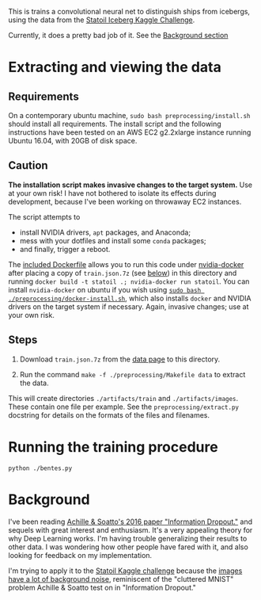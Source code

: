 This is trains a convolutional neural net to distinguish ships from icebergs,
using the data from the [Statoil Iceberg Kaggle Challenge](
https://www.kaggle.com/c/statoil-iceberg-classifier-challenge).

Currently, it does a pretty bad job of it. See the [Background section](
#background)

# Extracting and viewing the data

## Requirements

On a contemporary ubuntu machine, `sudo bash preprocessing/install.sh` should
install all requirements. The install script and the following instructions have
been tested on an AWS EC2 g2.2xlarge instance running Ubuntu 16.04, with 20GB of
disk space.

## Caution

__The installation script makes invasive changes to the target system.__ Use at
your own risk! I have not bothered to isolate its effects during development,
because I've been working on throwaway EC2 instances.

The script attempts to
- install NVIDIA drivers, `apt` packages, and Anaconda;
- mess with your dotfiles and install some `conda` packages;
- and finally, trigger a reboot.

The [included Dockerfile]( ./Dockerfile) allows you to run this code under
[nvidia-docker]( https://github.com/NVIDIA/nvidia-docker) after placing a copy
of `train.json.7z` (see [below](#steps)) in this directory and running `docker
build -t statoil .; nvidia-docker run statoil`. You can install `nvidia-docker`
on ubuntu if you wish using [`sudo bash ./preprocessing/docker-install.sh`](
./preprocessing/docker-install.sh), which also installs `docker` and NVIDIA
drivers on the target system if necessary. Again, invasive changes; use at your
own risk.

## Steps

1. Download `train.json.7z` from the [data page](
https://www.kaggle.com/c/statoil-iceberg-classifier-challenge/data) to this
directory.

2. Run the command `make -f ./preprocessing/Makefile data` to extract the data.

This will create directories `./artifacts/train` and `./artifacts/images`. These
contain one file per example. See the `preprocessing/extract.py` docstring for
details on the formats of the files and filenames.

# Running the training procedure

`python ./bentes.py`

# Background

I've been reading [Achille & Soatto's 2016 paper "Information
Dropout."](https://arxiv.org/pdf/1611.01353) and sequels with great interest and
enthusiasm. It's a very appealing theory for why Deep Learning works. I'm having
trouble generalizing their results to other data. I was wondering how other
people have fared with it, and also looking for feedback on my implementation.

I'm trying to apply it to the [Statoil Kaggle challenge](
https://www.kaggle.com/c/statoil-iceberg-classifier-challenge/data) because the
[images have a lot of background noise](
https://storage.googleapis.com/kaggle-media/competitions/statoil/8ZkRcp4.png),
reminiscent of the "cluttered MNIST" problem Achille & Soatto test on in
"Information Dropout."
